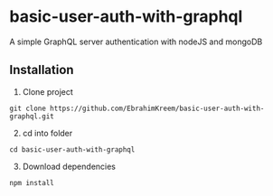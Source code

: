 # basic-user-auth-with-graphql
A simple GraphQL server authentication with nodeJS and mongoDB

## Installation

1. Clone project
```
git clone https://github.com/EbrahimKreem/basic-user-auth-with-graphql.git
```
2. cd into folder
```
cd basic-user-auth-with-graphql
```
3. Download dependencies 
```
npm install
